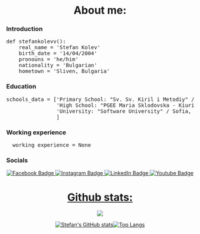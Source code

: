 <h1 align="center"> About me: </h1>

### Introduction
  
<pre>
def stefankolevv():
    real_name = 'Stefan Kolev'
    birth_date = '14/04/2004'
    pronouns = 'he/him'
    nationality = 'Bulgarian'
    hometown = 'Sliven, Bulgaria'
</pre>
  
### Education
  
<pre>
schools_data = ['Primary School: "Sv. Sv. Kiril i Metodiy" / Sliven, Bulgaria / 2011 - 2018',
                'High School: "PGEE Maria Sklodovska - Kiuri" / Sliven, Bulgaria / 2018 - 2023',
                'University: "Software University" / Sofia, Bulgaria (online) / 2023 - Present'
                ]
</pre>

### Working experience

<pre>
  working_experience = None
</pre>

### Socials
<div align="center">
<div id="badges">
    <a href="https://www.facebook.com/stefan.kolev.56829">
    <img src="https://img.shields.io/badge/Facebook-black?style=for-the-badge&logo=facebook&logoColor=blue" alt="Facebook Badge"/>
  <a href="https://www.instagram.com/s.kolevv">
    <img src="https://img.shields.io/badge/Instagram-black?style=for-the-badge&logo=instagram&logoColor=orange" alt="Instagram Badge"/>
  <a href="www.linkedin.com/in/stefankolevv">
   <img src="https://img.shields.io/badge/Linkedin-black?style=for-the-badge&logo=linkedin&logoColor=blue" alt="LinkedIn Badge"/>
  <a href="https://www.youtube.com/@Stefan_Kolev">
    <img src="https://img.shields.io/badge/YouTube-black?style=for-the-badge&logo=youtube&logoColor=red" alt="Youtube Badge"/>
</div>
  </div>
  </details>
<h1 align="center"> Github stats: </h1>

<div align="center">

  ![](https://komarev.com/ghpvc/?username=stefankolevv)
  
![Stefan's GitHub stats](https://github-readme-stats.vercel.app/api?username=stefankolevv&show_icons=true&theme=transparent)[![Top Langs](https://github-readme-stats.vercel.app/api/top-langs/?username=stefankolevv&theme=transparent)](https://github.com/stefankolevv/github-readme-stats)
